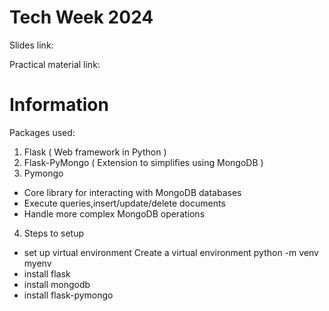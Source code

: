 # Tech Week 2024 

Slides link: 

Practical material link:

# Information
Packages used:
1. Flask ( Web framework in Python ) 
2. Flask-PyMongo ( Extension to simplifies using MongoDB ) 
3. Pymongo
  - Core library for interacting with MongoDB databases
  - Execute queries,insert/update/delete documents
  - Handle more complex MongoDB operations
4. Steps to setup
  - set up virtual environment
Create a virtual environment 
python -m venv myenv
  - install flask
  - install mongodb
  - install flask-pymongo
